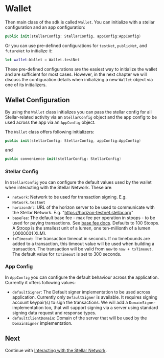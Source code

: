 # Wallet

Then main class of the sdk is called `Wallet`. You can initialize with a stellar configuration and an app configuration:

```swift
public init(stellarConfig: StellarConfig, appConfig:AppConfig) 
```

Or you can use pre-defined configurations for `testNet`, `publicNet`, and `futureNet` to initialize it:
 
```swift
let wallet:Wallet = Wallet.testNet
```
These pre-defined configurations are the easiest way to initialize the wallet and are sufficient for most cases. However, in the next chapter we will discuss the configuration details when initializing a new `Wallet` object via one of its initializers. 

## Wallet Configuration

By using the `Wallet` class initializes you can pass the stellar config for all Stellar-related activity via an `StellarConfig` object and the app config to be used across the app via an `AppConfig` object.

The `Wallet` class offers following initializers:

```swift
public init(stellarConfig: StellarConfig, appConfig:AppConfig)
```

and

```swift
public convenience init(stellarConfig: StellarConfig) 
```

### Stellar Config

In `StellarConfig` you can configure the default values used by the wallet when interacting with the Stellar Network. These are:

- `network`: Network to be used for transaction signing. E.g. `Network.testnet` 
- `horizonUrl`: URL of the horizon server to be used to communicate with the Stellar Network. E.g. "https://horizon-testnet.stellar.org"
- `baseFee`: The default base fee - max fee per operation in stoops - to be used for paying transactions. See [base fee docs](https://developers.stellar.org/docs/encyclopedia/fees-surge-pricing-fee-strategies#network-fees-on-stellar). Defaults to 100 Stoops. A Stroop is the smallest unit of a lumen, one ten-millionth of a lumen (.0000001 XLM).
- `txTimeout`: The transaction timeout in seconds. If no timebounds are added to a transaction, this timeout value will be used when building a transaction. The transaction will be valid from `now` to `now + txTimeout`. The default value for `txTimeout` is set to 300 seconds.

### App Config

In `AppConfig` you can configure the default behaviour across the application. Currently it offers following values:

- `defaultSigner`: The Default signer implementation to be used across application. Currently only `DefaultSigner` is available. It requires signing account keypair(s) to sign the transactions. We will add a `DomainSigner` implementation too, that will support signing via a server using standard signing data request and response types.
- `defaultClientDomain`: Domain of the server that will be used by the `DomainSigner` implementation.


## Next

Continue with [Interacting with the Stellar Network](stellar.md).



